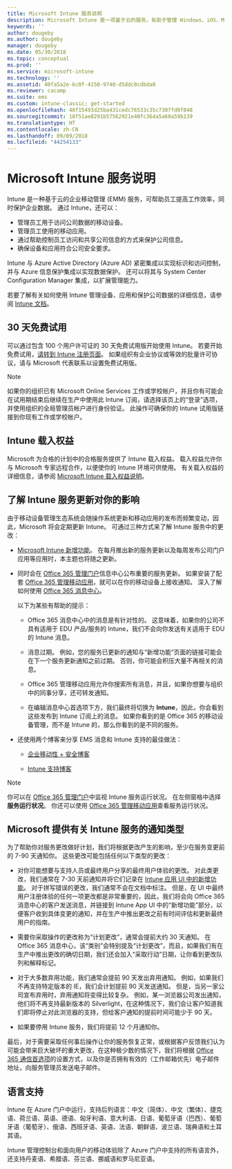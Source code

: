 ```yaml
---
title: Microsoft Intune 服务说明
description: Microsoft Intune 是一项基于云的服务，有助于管理 Windows、iOS、Mac OS X、Android 和 Windows Mobile 设备。
keywords: ''
author: dougeby
ms.author: dougeby
manager: dougeby
ms.date: 05/30/2018
ms.topic: conceptual
ms.prod: ''
ms.service: microsoft-intune
ms.technology: ''
ms.assetid: 40fa5a2e-6c0f-4150-9740-d5ddc0cdbda0
ms.reviewer: cacamp
ms.suite: ems
ms.custom: intune-classic; get-started
ms.openlocfilehash: 48f15493d25ba431cedc76533c35c7307fd0f848
ms.sourcegitcommit: 18f51ae8291b57562921e40fc364a5a60a59b139
ms.translationtype: HT
ms.contentlocale: zh-CN
ms.lasthandoff: 09/09/2018
ms.locfileid: "44254133"
---
```

# <a name="microsoft-intune-service-description"></a>Microsoft Intune 服务说明

Intune 是一种基于云的企业移动管理 (EMM) 服务，可帮助员工提高工作效率，同时保护企业数据。 通过 Intune，还可以：
* 管理员工用于访问公司数据的移动设备。
* 管理员工使用的移动应用。
* 通过帮助控制员工访问和共享公司信息的方式来保护公司信息。
* 确保设备和应用符合公司安全要求。

Intune 与 Azure Active Directory (Azure AD) 紧密集成以实现标识和访问控制，并与 Azure 信息保护集成以实现数据保护。 还可以将其与 System Center Configuration Manager 集成，以扩展管理能力。

若要了解有关如何使用 Intune 管理设备、应用和保护公司数据的详细信息，请参阅 [Intune 文档](https://docs.microsoft.com/intune/)。

## <a name="30-day-free-trial"></a>30 天免费试用
可以通过包含 100 个用户许可证的 30 天免费试用版开始使用 Intune。 若要开始免费试用，[请转到 Intune 注册页面](https://portal.office.com/Signup/Signup.aspx?OfferId=40BE278A-DFD1-470a-9EF7-9F2596EA7FF9&dl=INTUNE_A&ali=1#0%20)。 如果组织有企业协议或等效的批量许可协议，请与 Microsoft 代表联系以设置免费试用版。

> [!NOTE]
> 如果你的组织已有 Microsoft Online Services 工作或学校帐户，并且你有可能会在试用期结束后继续在生产中使用此 Intune 订阅，请选择该页上的“登录”选项，并使用组织的全局管理员帐户进行身份验证。 此操作可确保你的 Intune 试用版链接到你现有工作或学校帐户。

<!--- For a list of settings that you can set up on mobile devices, see:

-   [Enrolled device management capabilities of Microsoft Intune](introduction-intune.md)

-   [Hybrid mobile device management (MDM) with System Center Configuration Manager and Microsoft Intune](/sccm/mdm/understand/hybrid-mobile-device-management)

For more about System Center Configuration Manager, see [Documentation  for System Center Configuration Manager](/sccm/index).--->
## <a name="intune-onboarding-benefit"></a>Intune 载入权益
Microsoft 为合格的计划中的合格服务提供了 Intune 载入权益。 载入权益允许你与 Microsoft 专家远程合作，以便使你的 Intune 环境可供使用。 有关载入权益的详细信息，请参阅 [Microsoft Intune 载入权益说明](http://go.microsoft.com/fwlink/?LinkId=619281)。


## <a name="learn-how-intune-service-updates-affect-you"></a>了解 Intune 服务更新对你的影响

由于移动设备管理生态系统会随操作系统更新和移动应用的发布而频繁变动，因此，Microsoft 将会定期更新 Intune。 可通过三种方式来了解 Intune 服务中的更改：

- [Microsoft Intune 新增功能](whats-new.md)。 在每月推出新的服务更新以及每周发布公司门户应用等应用时，本主题也将随之更新。

- 同时会在 [Office 365 管理门户](https://portal.office.com/Admin/Default.aspx)信息中心公布重要的服务更新。 如果安装了配套 [Office 365 管理移动应用](https://support.office.com/article/Office-365-Admin-Mobile-App-e16f6421-2a1a-4142-bf9d-9846600a060a)，就可以在你的移动设备上接收通知。 深入了解如何使用 [Office 365 消息中心](https://support.office.com/client/results?Shownav=true&ns=O365ENTADMIN&version=15&ver=15&HelpID=O365E_MCManageUpdates)。

    以下为某些有帮助的提示：

    - Office 365 消息中心中的消息是有针对性的。 这意味着，如果你的公司不具有适用于 EDU 产品/服务的 Intune，我们不会向你发送有关适用于 EDU 的 Intune 消息。

    - 消息过期。 例如，您的服务已更新的通知与“新增功能”页面的链接可能会在下一个服务更新通知之前过期。 否则，你可能会积压大量不再相关的消息。

    - Office 365 管理移动应用允许你搜索所有消息，并且，如果你想要与组织中的同事分享，还可转发通知。

    - 在编辑消息中心首选项下方，我们最终将切换为 **Intune**，因此，你会看到这些发布到 Intune 订阅上的消息。 如果你看到的是 Office 365 的移动设备管理，而不是 Intune 的，那么你看到的是不同的服务。

- 还使用两个博客来分享 EMS 消息和 Intune 支持的最佳做法：

    - [企业移动性 + 安全博客](https://blogs.technet.microsoft.com/enterprisemobility/)

    - [Intune 支持博客](https://blogs.technet.microsoft.com/intunesupport/)

>[!Note]
>你可以在 [Office 365 管理门户](https://portal.office.com/Admin/Default.aspx)中监视 Intune 服务运行状况。 在左侧窗格中选择**服务运行状况**。 你还可以使用 [Office 365 管理移动应用](https://support.office.com/article/Office-365-Admin-Mobile-App-e16f6421-2a1a-4142-bf9d-9846600a060a)查看服务运行状况。

## <a name="types-of-notices-microsoft-provides-about-the-intune-service"></a>Microsoft 提供有关 Intune 服务的通知类型

为了帮助你对服务更改做好计划，我们将根据更改产生的影响，至少在服务变更前的 7-90 天通知你。 这些更改可能包括任何以下类型的更改：

- 对你可能想要与支持人员或最终用户分享的最终用户体验的更改。 对此类更改，我们通常在 7-30 天前通知并将它们记录在 [Intune 应用 UI 中的新增功能](whats-new-app-ui.md)。 对于拼写错误的更改，我们通常不会在文档中标注。 但是，在 UI 中最终用户注册体验的任何一项更改都是非常重要的，因此，我们将会向 Office 365 消息中心的客户发送消息，并链接到 Intune App UI 中的“新增功能”部分，以便客户收到具体变更的通知，并在生产中推出更改之前有时间评估和更新最终用户的指南。

- 需要你采取操作的更改称为“计划更改”，通常会提前大约 30 天通知。 在 Office 365 消息中心，该“类别”会特别提及“计划更改”，而且，如果我们有在生产中推出更改的确切日期，我们还会加入“采取行动”日期，让你看到更改队列和解释标记。

- 对于大多数弃用功能，我们通常会提前 90 天发出弃用通知。 例如，如果我们不再支持特定版本的 IE，我们会计划提前 90 天发送通知。 但是，当另一家公司宣布弃用时，弃用通知将变得比较复杂。 例如，某一浏览器公司发出通知，他们将不再支持最新版本的 Silverlight，在这种情况下，我们会让客户知道我们即将停止对此浏览器的支持，但给客户通知的提前时间可能少于 90 天。

- 如果要停用 Intune 服务，我们将提前 12 个月通知你。

最后，对于需要采取任何事后操作让你的服务恢复正常，或根据客户反馈我们认为可能会带来巨大破坏的重大更改，在这种极少数的情况下，我们将根据 [Office 365 通信首选项](https://support.office.com/article/Change-your-contact-preferences-for-communications-from-Microsoft-6f70de1b-a64d-4498-bfbd-be8c83a9c0fc)的设置方式，以及你是否拥有有效的（工作邮箱优先）电子邮件地址，向服务管理员发送电子邮件。  


<!--- ## Choose the management solution that’s right for you
You can set up Intune in several ways to manage and help protect your company's mobile devices and computers (referred to as **devices** in this article).

- **Intune stand-alone configuration.** Use the web-based admin console in Intune to manage devices in your organization. Intune can be used without any on-premises IT infrastructure. If you use Intune with Active Directory Domain Services, you can use domain user accounts that you manage with Domain Services with Intune.

- **Intune with System Center Configuration Manager.** Use the Configuration Manager management console to manage computers and mobile devices in your enterprise. This configuration can help you to manage all your organization’s devices through a single console, the Configuration Manager Admin Console. Configuration Manager supports large numbers of mobile devices, servers, and computers. For more about Configuration Manager, see [Hybrid mobile device management (MDM) with System Center Configuration Manager and Microsoft Intune](/sccm/mdm/understand/hybrid-mobile-device-management). For more help deciding which approach is right for you, see [Choose between Microsoft Intune standalone and hybrid mobile device management with Configuration Manager](/sccm/mdm/understand/choose-between-standalone-intune-and-hybrid-mobile-device-management).--->

## <a name="language-support"></a>语言支持
Intune 在 Azure 门户中运行，支持后列语言：中文（简体）、中文（繁体）、捷克语、荷兰语、英语、德语、匈牙利语、意大利语、日语、葡萄牙语（巴西）、葡萄牙语（葡萄牙）、俄语、西班牙语、英语、法语、朝鲜语、波兰语、瑞典语和土耳其语。

Intune 管理控制台和面向用户的移动体验除了 Azure 门户中支持的所有语言外，还支持丹麦语、希腊语、芬兰语、挪威语和罗马尼亚语。

<!--- ## Learn more about Intune
Use these resources to learn more about Intune:

- The [Microsoft Intune Trust Center](https://www.microsoft.com/server-cloud/products/intune-trust-center/) provides information about the security, privacy, and compliance practices of Intune, and it describes some of Intune's certifications.

- [Enrolled device management capabilities of Microsoft Intune](introduction-intune.md)--->
